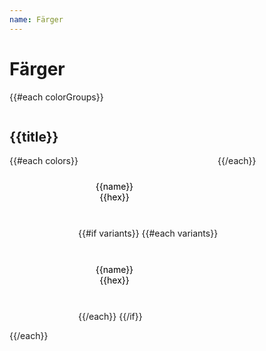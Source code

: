 ```yaml
---
name: Färger
---
```


# Färger

<div class="colorgroups-container">
	{{#each colorGroups}}
		<div class="colorgroup">
			<h2>{{title}}</h2>
    		<div class="colorgroup__list">
    			{{#each colors}}
				<div>
    			<div class="colordot" style="background-color: {{hex}};">
    				<span class="colordot__title">{{name}}</span>
    				<span class="colordot__hex">{{hex}}</span>
    			</div>
					{{#if variants}}
						{{#each variants}}
						<div class="colordot" style="background-color: {{hex}};">
							<span class="colordot__title">{{name}}</span>
							<span class="colordot__hex">{{hex}}</span>
						</div>
						{{/each}}
					{{/if}}
				</div>
    			{{/each}}
    		</div>
    	</div>
    {{/each}}

</div>

<style>
.colorgroups-container {
	display: flex;
	flex-direction: column;
}
.colorgroup {
	flex: 1;
	margin: 1em 0;
}
.colorgroup__list {
	display: flex;
	flex-flow: row wrap;
}
.colordot {
	flex: 0 0 auto;
	display: flex;
	flex-direction: column;
	justify-content: center;
	align-items: center;
	margin: 8px;
	width: 100px;
	height: 100px;
	border-radius: 50%;
	color: black;
	font-size: 14px;
}
</style>
